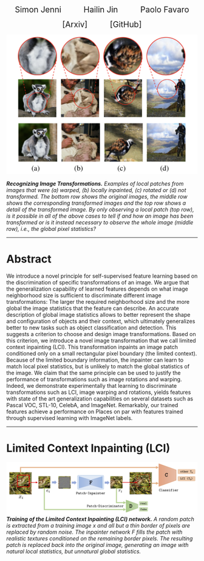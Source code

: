 <p align="center">
  <a href="https://sjenni.github.io" style="font-size: 21px; text-decoration: none">Simon Jenni</a> 
  &nbsp; &nbsp; &nbsp; &nbsp; &nbsp; &nbsp; &nbsp;  
  <a href="https://sites.google.com/view/hailinjin" style="font-size: 21px; text-decoration: none">Hailin Jin</a> 
  &nbsp; &nbsp; &nbsp; &nbsp; &nbsp; &nbsp; &nbsp;  
  <a href="http://www.cvg.unibe.ch/people/favaro" style="font-size: 21px; text-decoration: none">Paolo Favaro</a>
</p>


<p align="center">
  <a href="https://arxiv.org/abs/2004.02331" style="font-size: 21px; text-decoration: none">[Arxiv]</a>
  &nbsp; &nbsp; &nbsp; &nbsp; &nbsp; &nbsp; &nbsp;  
  <a href="https://github.com/sjenni/LCI" style="font-size: 21px; text-decoration: none">[GitHub]</a> 
</p>


<p align="center">
    <img src="assets/Fig1.png" width="600">
</p>

***Recognizing Image Transformations.*** *Examples of local patches from images that were (a) warped, (b) locally inpainted,  (c) rotated or (d) not transformed.  The bottom row shows the original images, the middle row shows the corresponding transformed images and the top row shows a detail of the transformed image.  By only observing a local patch (top row), is it possible in all of the above cases to tell if and how an image has been transformed or is it instead necessary  to  observe  the  whole  image  (middle  row), i.e., the global pixel statistics?*


___


# Abstract

We introduce a novel principle for self-supervised feature learning based on the discrimination of specific transformations of an image. 
We argue that the generalization capability of learned features depends on what image neighborhood size is sufficient to discriminate different image transformations: The larger the required neighborhood size and the more global the image statistics that the feature can describe. An accurate description of global image statistics allows to better represent the shape and configuration of objects and their context, which ultimately generalizes better to new tasks such as object classification and detection.
This suggests a criterion to choose and design image transformations. 
Based on this criterion, we introduce a novel image transformation that we call limited context inpainting (LCI).
This transformation inpaints an image patch conditioned only on a small rectangular pixel boundary (the limited context). Because of the limited boundary information, the inpainter can learn to match local pixel statistics, but is unlikely to match the global statistics of the image.
We claim that the same principle can be used to justify the performance of transformations such as image rotations and warping.
Indeed, we demonstrate experimentally that learning to discriminate transformations such as LCI, image warping and rotations, yields features with state of the art generalization capabilities on several datasets such as Pascal VOC, STL-10, CelebA, and ImageNet. Remarkably, our trained features achieve a performance on Places on par with features trained through supervised learning with ImageNet labels.


___


# Limited Context Inpainting (LCI)

![Model](assets/model_LCI.png)
***Training of the Limited Context Inpainting (LCI) network.*** *A random patch is extracted from a training image x and all but a thin border of pixels are replaced by random noise.  The inpainter network F fills the patch with realistic textures conditioned on the remaining border pixels. The resulting patch is replaced back into the original image, generating an image with natural local statistics, but unnatural global statistics.*


